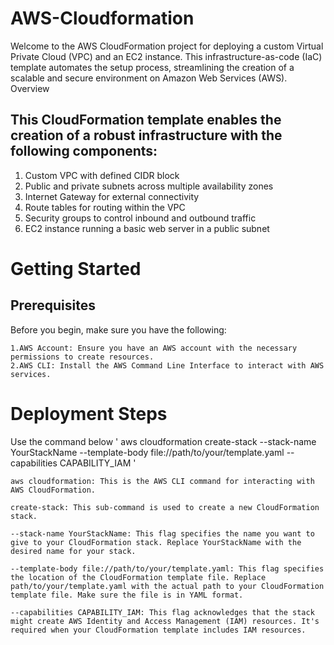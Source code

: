 # AWS-Cloudformation

Welcome to the AWS CloudFormation project for deploying a custom Virtual Private Cloud (VPC) and an EC2 instance. This infrastructure-as-code (IaC) template automates the setup process, streamlining the creation of a scalable and secure environment on Amazon Web Services (AWS).
Overview

## This CloudFormation template enables the creation of a robust infrastructure with the following components:

   1. Custom VPC with defined CIDR block
   2. Public and private subnets across multiple availability zones
   3. Internet Gateway for external connectivity
   4. Route tables for routing within the VPC
   5. Security groups to control inbound and outbound traffic
   6. EC2 instance running a basic web server in a public subnet
   
# Getting Started
## Prerequisites
Before you begin, make sure you have the following:

    1.AWS Account: Ensure you have an AWS account with the necessary permissions to create resources.
    2.AWS CLI: Install the AWS Command Line Interface to interact with AWS services.

# Deployment Steps
Use the command below 
' aws cloudformation create-stack --stack-name YourStackName --template-body file://path/to/your/template.yaml --capabilities CAPABILITY_IAM '

    aws cloudformation: This is the AWS CLI command for interacting with AWS CloudFormation. 

    create-stack: This sub-command is used to create a new CloudFormation stack.

    --stack-name YourStackName: This flag specifies the name you want to give to your CloudFormation stack. Replace YourStackName with the desired name for your stack.

    --template-body file://path/to/your/template.yaml: This flag specifies the location of the CloudFormation template file. Replace path/to/your/template.yaml with the actual path to your CloudFormation template file. Make sure the file is in YAML format.

    --capabilities CAPABILITY_IAM: This flag acknowledges that the stack might create AWS Identity and Access Management (IAM) resources. It's required when your CloudFormation template includes IAM resources.


